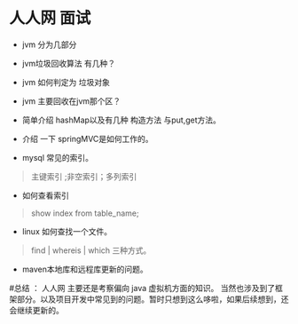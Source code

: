 # 人人网  面试

* jvm 分为几部分


* jvm垃圾回收算法 有几种？


* jvm 如何判定为 垃圾对象

* jvm 主要回收在jvm那个区？

* 简单介绍 hashMap以及有几种 构造方法 与put,get方法。

* 介绍 一下 springMVC是如何工作的。

*  mysql 常见的索引。
> 主键索引 ;非空索引；多列索引

* 如何查看索引
> show index from table_name;
 
 * linux 如何查找一个文件。
 > find | whereis | which 三种方式。
 
 * maven本地库和远程库更新的问题。
 
 
  
 #总结 ： 人人网 主要还是考察偏向 java 虚拟机方面的知识。 当然也涉及到了框架部分。以及项目开发中常见到的问题。暂时只想到这么哆啦，如果后续想到，还会继续更新的。